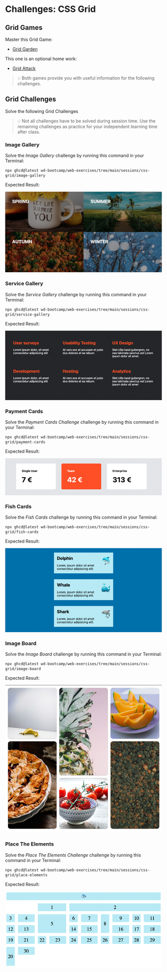 # Challenges: CSS Grid

## Grid Games

Master this Grid Game:

- [Grid Garden](https://cssgridgarden.com/)

This one is an optional home work:

- [Grid Attack](https://codingfantasy.com/games/css-grid-attack/play)

> 💡 Both games provide you with useful information for the following challenges.

## Grid Challenges

Solve the following Grid Challenges

> 💡 Not all challenges have to be solved during session time. Use the remaining challenges as
> practice for your independent learning time after class.

### Image Gallery

Solve the _Image Gallery_ challenge by running this command in your Terminal:

```
npx ghcd@latest wd-bootcamp/web-exercises/tree/main/sessions/css-grid/image-gallery
```

Expected Result:

![](assets/grid-challenge_image-gallery.png)

### Service Gallery

Solve the _Service Gallery_ challenge by running this command in your Terminal:

```
npx ghcd@latest wd-bootcamp/web-exercises/tree/main/sessions/css-grid/service-gallery
```

Expected Result:

![](assets/grid-challenge_service-gallery.png)

### Payment Cards

Solve the _Payment Cards Challenge_ challenge by running this command in your Terminal:

```
npx ghcd@latest wd-bootcamp/web-exercises/tree/main/sessions/css-grid/payment-cards
```

Expected Result:

![](assets/grid-challenge_payment-cards.png)

### Fish Cards

Solve the _Fish Cards_ challenge by running this command in your Terminal:

```
npx ghcd@latest wd-bootcamp/web-exercises/tree/main/sessions/css-grid/fish-cards
```

Expected Result:

![](assets/grid-challenge_fish-cards.png)

### Image Board

Solve the _Image Board_ challenge by running this command in your Terminal:

```
npx ghcd@latest wd-bootcamp/web-exercises/tree/main/sessions/css-grid/image-board
```

Expected Result:

![](assets/grid-challenge_image-board.png)

### Place The Elements

Solve the _Place The Elements Challenge_ challenge by running this command in your Terminal:

```
npx ghcd@latest wd-bootcamp/web-exercises/tree/main/sessions/css-grid/place-elements
```

Expected Result:

![](assets/grid-challenge_place-elements.png)
